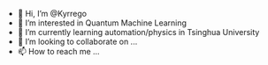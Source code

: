 - 👋 Hi, I’m @Kyrrego
- 👀 I’m interested in Quantum Machine Learning
- 🌱 I’m currently learning automation/physics in Tsinghua University
- 💞️ I’m looking to collaborate on ...
- 📫 How to reach me ...

<!---
Kyrrego/Kyrrego is a ✨ special ✨ repository because its `README.md` (this file) appears on your GitHub profile.
You can click the Preview link to take a look at your changes.
--->
